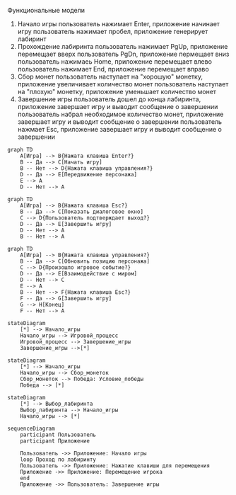 Функциональные модели
1. Начало игры 
 пользователь нажимает Enter, приложение начинает игру
 пользователь нажимает пробел, приложение генерирует лабиринт 
2. Прохождение лабиринта
 пользователь нажимает PgUp, приложение перемещает вверх 
 пользователь PgDn, приложение пермещает вниз 
 пользователь нажимаеь Home, приложение перемещает влево
 пользователь нажимает End, приложение перемещает вправо
3. Сбор монет
 пользователь наступает на "хорошую" монетку, приложение увеличивает количество монет 
 пользователь наступает на "плохую" монетку, приложение уменьшает количество монет
4. Завершение игры 
 пользователь дошел до конца лабиринта, приложение завершает игру и выводит сообщение о завершении 
 пользователь набрал необходимое количество монет, приложение завершает игру и выводит сообщение о завершении
 пользователь нажмает Esc, приложение завершает игру и выводит сообщение о завершении

```mermaid
graph TD
    A[Игра] --> B{Нажата клавиша Enter?}
    B -- Да --> C[Начать игру]
    B -- Нет --> D{Нажата клавиша управления?}
    D -- Да --> E[Передвижение персонажа]
    E --> A
    D -- Нет --> A
```

```mermaid
graph TD
    A[Игра] --> B{Нажата клавиша Esc?}
    B -- Да --> C[Показать диалоговое окно]
    C --> D{Пользователь подтверждает выход?}
    D -- Да --> E[Завершить игру]
    D -- Нет --> A
    B -- Нет --> A
```

```mermaid
graph TD
    A[Игра] --> B{Нажата клавиша управления?}
    B -- Да --> C[Обновить позицию персонажа]
    C --> D{Произошло игровое событие?}
    D -- Да --> E[Взаимодействие с миром]
    D -- Нет --> C
    E --> A
    B -- Нет --> F{Нажата клавиша Esc?}
    F -- Да --> G[Завершить игру]
    G --> H[Конец]
    F -- Нет --> A
```

```mermaid
stateDiagram
    [*] --> Начало_игры
    Начало_игры --> Игровой_процесс
    Игровой_процесс --> Завершение_игры
    Завершение_игры -->[*]
```

```mermaid
stateDiagram
    [*] --> Начало_игры
    Начало_игры --> Сбор_монеток
    Сбор_монеток --> Победа: Условие_победы
    Победа --> [*]
```

```mermaid
stateDiagram
    [*] --> Выбор_лабиринта
    Выбор_лабиринта --> Начало_игры
    Начало_игры --> [*] 
```

```mermaid
sequenceDiagram
    participant Пользователь
    participant Приложение

    Пользователь ->> Приложение: Начало игры
    loop Проход по лабиринту
    Пользователь ->> Приложение: Нажатие клавиши для перемещения
    Приложение ->> Приложение: Перемещение игрока
    end
    Приложение ->> Пользователь: Завершение игры
```

